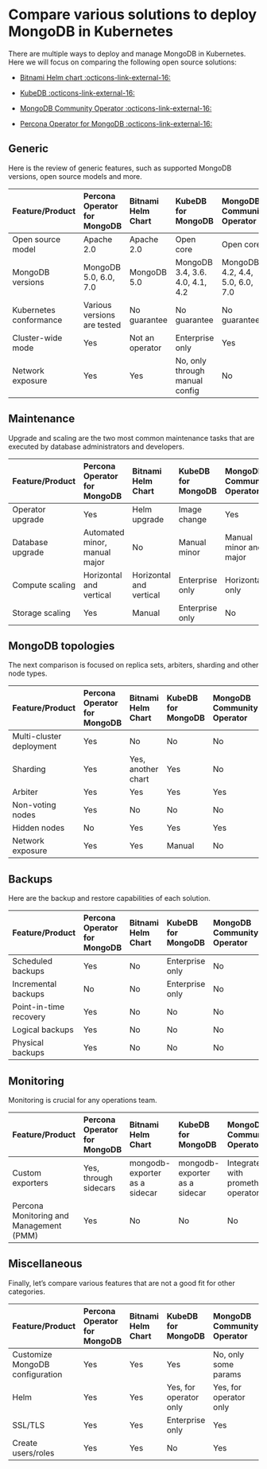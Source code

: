 # Compare various solutions to deploy MongoDB in Kubernetes

There are multiple ways to deploy and manage MongoDB in Kubernetes. Here we will focus on comparing the following open source solutions:

* [Bitnami Helm chart  :octicons-link-external-16:](https://github.com/bitnami/charts/tree/master/bitnami/mongodb)

* [KubeDB  :octicons-link-external-16:](https://github.com/kubedb)

* [MongoDB Community Operator  :octicons-link-external-16:](https://github.com/mongodb/mongodb-kubernetes-operator)

* [Percona Operator for MongoDB  :octicons-link-external-16:](https://github.com/percona/percona-server-mongodb-operator/)

## Generic

Here is the review of generic features, such as supported MongoDB versions, open source models and more.

| Feature/Product   | Percona Operator for MongoDB | Bitnami Helm Chart | KubeDB for MongoDB | MongoDB Community Operator         | MongoDB Enterprise Operator  |
|:------------------|:-----------------------------|:-------------------|:-------------------|:-----------------------------------|:-----------------------------|
| Open source model | Apache 2.0                   | Apache 2.0         | Open core          | Open core                          | Open core                    |
| MongoDB versions  | MongoDB 5.0, 6.0, 7.0        | MongoDB 5.0        | MongoDB 3.4, 3.6. 4.0, 4.1, 4.2 | MongoDB 4.2, 4.4, 5.0, 6.0, 7.0| MongoDB 4.2, 4.4, 5.0, 6.0, 7.0|
| Kubernetes conformance | Various versions are tested | No guarantee   | No guarantee       | No guarantee                       | No guarantee                 |
| Cluster-wide mode | Yes                          | Not an operator    | Enterprise only    | Yes                                | Yes                          |
| Network exposure  | Yes                          | Yes                | No, only through manual config | No                     | Yes                          |

## Maintenance

Upgrade and scaling are the two most common maintenance tasks that are executed by database administrators and developers.

| Feature/Product   | Percona Operator for MongoDB | Bitnami Helm Chart | KubeDB for MongoDB | MongoDB Community Operator        | MongoDB Enterprise Operator       |
|:------------------|:-----------------------------|:-------------------|:-------------------|:----------------------------------|:----------------------------------|
| Operator upgrade  | Yes                          | Helm upgrade       | Image change       | Yes                               | Yes                               |
| Database upgrade  | Automated minor, manual major| No                 | Manual minor       | Manual minor and major            | Yes                               |
| Compute scaling   | Horizontal and vertical      | Horizontal and vertical | Enterprise only | Horizontal only                 | Yes                               |
| Storage scaling   | Yes                          | Manual             | Enterprise only    | No                                | Yes                               |

## MongoDB topologies

The next comparison is focused on replica sets, arbiters, sharding and other node types.

| Feature/Product   | Percona Operator for MongoDB | Bitnami Helm Chart | KubeDB for MongoDB | MongoDB Community Operator        | MongoDB Enterprise Operator       |
|:------------------|:-----------------------------|:-------------------|:-------------------|:----------------------------------|:----------------------------------|
| Multi-cluster deployment | Yes                   | No                 | No                 | No                                | Yes                               |
| Sharding          | Yes                          | Yes, another chart | Yes                | No                                | Yes                               |
| Arbiter           | Yes                          | Yes                | Yes                | Yes                               | Yes                               |
| Non-voting nodes  | Yes                          | No                 | No                 | No                                | Yes                               |
| Hidden nodes      | No                           | Yes                | Yes                | Yes                               | Yes                               |
| Network exposure  | Yes                          | Yes                | Manual             | No                                | Yes                               |

## Backups

Here are the backup and restore capabilities of each solution.

| Feature/Product   | Percona Operator for MongoDB | Bitnami Helm Chart | KubeDB for MongoDB | MongoDB Community Operator        | MongoDB Enterprise Operator       |
|:------------------|:-----------------------------|:-------------------|:-------------------|:----------------------------------|:----------------------------------|
| Scheduled backups | Yes                          | No                 | Enterprise only    | No                                | Yes                               |
| Incremental backups | No                         | No                 | Enterprise only    | No                                | No                                |
| Point-in-time recovery | Yes                     | No                 | No                 | No                                | Yes                               |
| Logical backups | Yes                            | No                 | No                 | No                                | Yes                               |
| Physical backups | Yes                           | No                 | No                 | No                                | Yes                               |

## Monitoring

Monitoring is crucial for any operations team.

| Feature/Product   | Percona Operator for MongoDB | Bitnami Helm Chart | KubeDB for MongoDB | MongoDB Community Operator        | MongoDB Enterprise Operator       |
|:------------------|:-----------------------------|:-------------------|:-------------------|:----------------------------------|:----------------------------------|
| Custom exporters  | Yes, through sidecars        | mongodb-exporter as a sidecar | mongodb-exporter as a sidecar | Integrate with prometheus operator |  Integrate with prometheus operator | 
| Percona Monitoring and Management (PMM) | Yes    | No                 | No                 | No                                | No                                |

## Miscellaneous

Finally, let’s compare various features that are not a good fit for other categories.

| Feature/Product   | Percona Operator for MongoDB | Bitnami Helm Chart | KubeDB for MongoDB | MongoDB Community Operator        | MongoDB Enterprise Operator       |
|:------------------|:-----------------------------|:-------------------|:-------------------|:----------------------------------|:----------------------------------|
| Customize MongoDB configuration | Yes            | Yes                | Yes                | No, only some params              | No, only some params              |
| Helm              | Yes                          | Yes                | Yes, for operator only | Yes, for operator only        | Yes, for operator only            |
| SSL/TLS           | Yes                          | Yes                | Enterprise only    | Yes                               | Yes                               |
| Create users/roles| Yes                          | Yes                | No                 | Yes                               | Yes                               |
